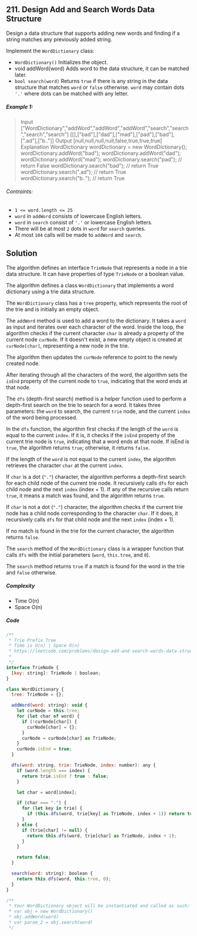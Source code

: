 ## 211. Design Add and Search Words Data Structure

Design a data structure that supports adding new words and finding if a string matches any previously added string.

Implement the `WordDictionary` class:

- `WordDictionary()` Initializes the object.
- void addWord(word) Adds word to the data structure, it can be matched later.
- `bool search(word)` Returns `true` if there is any string in the data structure that matches `word` or `false` otherwise. `word` may contain dots `'.'` where dots can be matched with any letter.


##### Example 1:

> Input
["WordDictionary","addWord","addWord","addWord","search","search","search","search"]
[[],["bad"],["dad"],["mad"],["pad"],["bad"],[".ad"],["b.."]]
> Output
[null,null,null,null,false,true,true,true]
> Explanation
WordDictionary wordDictionary = new WordDictionary();
wordDictionary.addWord("bad");
wordDictionary.addWord("dad");
wordDictionary.addWord("mad");
wordDictionary.search("pad"); // return False
wordDictionary.search("bad"); // return True
wordDictionary.search(".ad"); // return True
wordDictionary.search("b.."); // return True

###### Contraints:

- `1 <= word.length <= 25`
- `word` in `addWord` consists of lowercase English letters.
- `word` in `search` consist of `'.'` or lowercase English letters.
- There will be at most `2` dots in `word` for `search` queries.
- At most `104` calls will be made to `addWord` and `search`.

## Solution

The algorithm defines an interface `TrieNode` that represents a node in a trie data structure. It can have properties of type `TrieNode` or a boolean value.

The algorithm defines a class `WordDictionary` that implements a word dictionary using a trie data structure.

The `WordDictionary` class has a `tree` property, which represents the root of the trie and is initially an empty object.

The `addWord` method is used to add a word to the dictionary. It takes a `word` as input and iterates over each character of the word. Inside the loop, the algorithm checks if the current character `char` is already a property of the current node `curNode`. If it doesn't exist, a new empty object is created at `curNode[char]`, representing a new node in the trie.

The algorithm then updates the `curNode` reference to point to the newly created node.

After iterating through all the characters of the word, the algorithm sets the `isEnd` property of the current node to `true`, indicating that the word ends at that node.

The `dfs` (depth-first search) method is a helper function used to perform a depth-first search on the trie to search for a word. It takes three parameters: the `word` to search, the current `trie` node, and the current `index` of the word being processed.

In the `dfs` function, the algorithm first checks if the length of the `word` is equal to the current `index`. If it is, it checks if the `isEnd` property of the current trie node is `true`, indicating that a word ends at that node. If isEnd is `true`, the algorithm returns `true`; otherwise, it returns `false`.

If the length of the `word` is not equal to the current `index`, the algorithm retrieves the character `char` at the current `index`.

If `char` is a dot (`"."`) character, the algorithm performs a depth-first search for each child node of the current trie node. It recursively calls `dfs` for each child node and the next `index` (index + 1). If any of the recursive calls return `true`, it means a match was found, and the algorithm returns `true`.

If `char` is not a dot (`"."`) character, the algorithm checks if the current trie node has a child node corresponding to the character `char`. If it does, it recursively calls `dfs` for that child node and the next `index` (index + 1).

If no match is found in the trie for the current character, the algorithm returns `false`.

The `search` method of the `WordDictionary` class is a wrapper function that calls `dfs` with the initial parameters (`word`, `this.tree`, and `0`).

The `search` method returns `true` if a match is found for the word in the trie and `false` otherwise.

##### Complexity

- Time O(n)
- Space O(n)

##### Code

```javascript
/**
 * Trie Prefix Tree
 * Time is O(n) | Space O(n)
 * https://leetcode.com/problems/design-add-and-search-words-data-structure
 *
 */
interface TrieNode {
  [key: string]: TrieNode | boolean;
}

class WordDictionary {
  tree: TrieNode = {};

  addWord(word: string): void {
    let curNode = this.tree;
    for (let char of word) {
      if (!curNode[char]) {
        curNode[char] = {};
      }
      curNode = curNode[char] as TrieNode;
    }
    curNode.isEnd = true;
  }

  dfs(word: string, trie: TrieNode, index: number): any {
    if (word.length === index) {
      return trie.isEnd ? true : false;
    }

    let char = word[index];

    if (char === ".") {
      for (let key in trie) {
        if (this.dfs(word, trie[key] as TrieNode, index + 1)) return true;
      }
    } else {
      if (trie[char] != null) {
        return this.dfs(word, trie[char] as TrieNode, index + 1);
      }
    }

    return false;
  }

  search(word: string): boolean {
    return this.dfs(word, this.tree, 0);
  }
}

/**
 * Your WordDictionary object will be instantiated and called as such:
 * var obj = new WordDictionary()
 * obj.addWord(word)
 * var param_2 = obj.search(word)
 */
```
